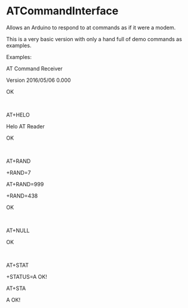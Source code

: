 # ATCommandInterface
Allows an Arduino to respond to at commands as if it were a modem.


This is a very basic version with only a hand full of demo commands as examples.


Examples:

AT Command Receiver

Version 2016/05/06 0.000

OK

&nbsp;

AT+HELO

Helo AT Reader

OK

&nbsp;


AT+RAND

+RAND=7

AT+RAND=999

+RAND=438

OK

&nbsp;


AT+NULL

OK

&nbsp;


AT+STAT

+STATUS=A OK!

AT+STA

A OK!
